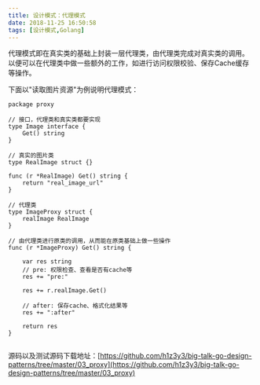```yaml
---
title: 设计模式：代理模式
date: 2018-11-25 16:50:58
tags: [设计模式,Golang]
---
```


代理模式即在真实类的基础上封装一层代理类，由代理类完成对真实类的调用。    
以便可以在代理类中做一些额外的工作，如进行访问权限校验、保存Cache缓存等操作。

下面以"读取图片资源"为例说明代理模式：

<!-- more -->

````
package proxy

// 接口，代理类和真实类都要实现
type Image interface {
	Get() string
}

// 真实的图片类
type RealImage struct {}

func (r *RealImage) Get() string {
	return "real_image_url"
}

// 代理类
type ImageProxy struct {
	realImage RealImage
}

// 由代理类进行原类的调用，从而能在原类基础上做一些操作
func (r *ImageProxy) Get() string {

	var res string
	// pre: 权限检查、查看是否有cache等
	res += "pre:"

	res += r.realImage.Get()

	// after: 保存cache、格式化结果等
	res += ":after"

	return res
}


````
源码以及测试源码下载地址：[https://github.com/h1z3y3/big-talk-go-design-patterns/tree/master/03_proxy](https://github.com/h1z3y3/big-talk-go-design-patterns/tree/master/03_proxy)
